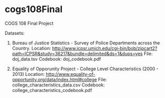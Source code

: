 # cogs108Final
COGS 108 Final Project

Datasets:
1. Bureau of Justice Statistics - Survey of Police Departments across the Country. 
Location: http://www.icpsr.umich.edu/cgi-bin/bob/zipcart2?path=ICPSR&study=36217&bundle=delimited&ds=1&dups=yes
File: doj_data.tsv
Codebook: doj_codebook.pdf

2. Equality of Opporunity Project - College Level Characteristics (2000 - 2013)
Location: http://www.equality-of-opportunity.org/data/index.html#college
File: college_characteristics_data.csv
Codebook: college_characteristics_codebook.pdf
